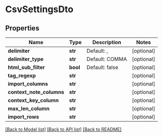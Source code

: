 # CsvSettingsDto

## Properties
Name | Type | Description | Notes
------------ | ------------- | ------------- | -------------
**delimiter** | **str** | Default: , | [optional] 
**delimiter_type** | **str** | Default: COMMA | [optional] 
**html_sub_filter** | **bool** | Default: false | [optional] 
**tag_regexp** | **str** |  | [optional] 
**import_columns** | **str** |  | [optional] 
**context_note_columns** | **str** |  | [optional] 
**context_key_column** | **str** |  | [optional] 
**max_len_column** | **str** |  | [optional] 
**import_rows** | **str** |  | [optional] 

[[Back to Model list]](../README.md#documentation-for-models) [[Back to API list]](../README.md#documentation-for-api-endpoints) [[Back to README]](../README.md)

